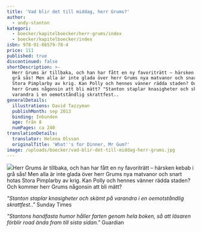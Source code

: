 ```yaml
---
title: 'Vad blir det till middag, herr Grums?'
author:
  - andy-stanton
kategori:
  - boecker/kapitelboecker/herr-grums/index
  - boecker/kapitelboecker/index
isbn: 978-91-86579-78-4
price: 111
published: true
discontinued: false
shortDescription: >-
  Herr Grums är tillbaka, och han har fått en ny favoriträtt – härsken kebab i
  grå sås! Men alla är inte glada över herr Grums nya matvanor och snart hotas
  Stora Pimplarby av krig. Kan Polly och hennes vänner rädda staden? Och kommer
  herr Grums någonsin att bli mätt? "Stanton staplar knasigheter och skämt på
  varandra i en oemotståndlig skrattfest..
generalDetails:
  illustrations: David Tazzyman
  publishMonth: sep 2013
  binding: Inbunden
  age: från 8
  numPages: ca 240
translationDetails:
  translator: Helena Olsson
  originalTitle: 'What''s for Dinner, Mr Gum?'
image: /uploads/boecker/vad-blir-det-till-middag-herr-grums.jpg
---
```

![](/uploads/images/grums6-s33.gif)Herr Grums är tillbaka, och han har fått en ny favoriträtt – härsken kebab i grå sås! Men alla är inte glada över herr Grums nya matvanor och snart hotas Stora Pimplarby av krig. Kan Polly och hennes vänner rädda staden? Och kommer herr Grums någonsin att bli mätt?

_"Stanton staplar knasigheter och skämt på varandra i en oemotståndlig skrattfest.."_ Sunday Times

_"Stantons handfasta humor håller farten genom hela boken, så att läsaren förblir road ända fram till sista sidan."_ Guardian

